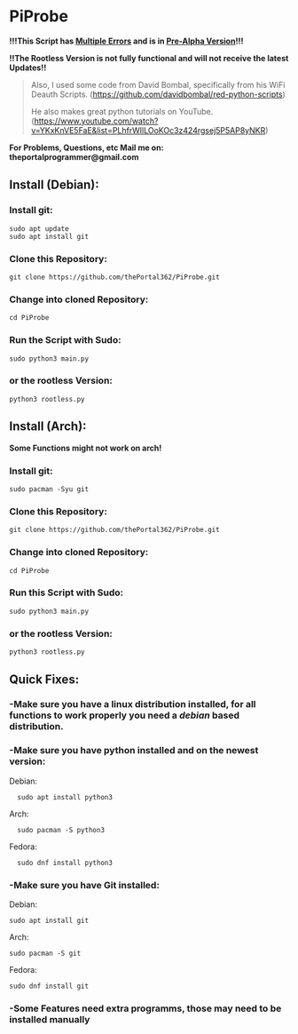 # PiProbe
__!!!This Script has <ins>Multiple Errors</ins> and is in <ins>Pre-Alpha Version</ins>!!!__

__!!The Rootless Version is not fully functional and will not receive the latest Updates!!__

> Also, I used some code from David Bombal, specifically from his WiFi Deauth Scripts. (https://github.com/davidbombal/red-python-scripts)
> 
> He also makes great python tutorials on YouTube. (https://www.youtube.com/watch?v=YKxKnVE5FaE&list=PLhfrWIlLOoKOc3z424rgsej5P5AP8yNKR)

__For Problems, Questions, etc Mail me on: theportalprogrammer@gmail.com__

## Install (Debian):
  
  ### Install git:

    sudo apt update
    sudo apt install git

  ### Clone this Repository:

    git clone https://github.com/thePortal362/PiProbe.git

  ### Change into cloned Repository:

    cd PiProbe

  ### Run the Script with Sudo:

    sudo python3 main.py

  ### or the rootless Version:

    python3 rootless.py

## Install (Arch):

__Some Functions might not work on arch!__

  ### Install git:

    sudo pacman -Syu git

  ### Clone this Repository:

    git clone https://github.com/thePortal362/PiProbe.git

  ### Change into cloned Repository:

    cd PiProbe

  ### Run this Script with Sudo:

    sudo python3 main.py

  ### or the rootless Version:

    python3 rootless.py

    

## Quick Fixes:

  ### -Make sure you have a linux distribution installed, for all functions to work properly you need a _debian_ based distribution.
 
  ### -Make sure you have python installed and on the newest version:
  
  Debian:
    
      sudo apt install python3
    
  Arch:
    
      sudo pacman -S python3
    
  Fedora:
     
      sudo dnf install python3

  ### -Make sure you have Git installed:

  Debian:

    sudo apt install git

  Arch:

    sudo pacman -S git

  Fedora:

    sudo dnf install git

  ### -Some Features need extra programms, those may need to be installed manually

  

